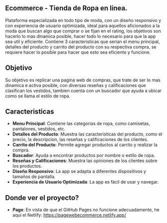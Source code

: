## Ecommerce - Tienda de Ropa en linea.

Plataforma especializada en todo tipo de moda, con un diseño responsivo y con experiencia de usuario optimizada, ideal para aquellos aficionados a la moda que buscan algo que comprar o se fijan en el rating, los objetivos son hacerlo lo mas dinamica posible, hacer todo lo necesario para que la app sea util y eficiente. Contiene 3 caracteristicas que serian el menu principal, detalles del producto y carrito del producto con su respectiva compra, se requiere hacer lo posible para hacer que esto sea eficiente y funcione.

## Objetivo

Su objetivo es replicar una pagina web de compras, que trate de ser lo mas dinamica e activa posible, con diversas reseñas y calificaciones que clasifican los vestidos, tambien cuenta con un buscador que ayuda a ubicar como se llama el estilo de ropa.

## Caracteristicas

- **Menu Principal**: Contiene las categorias de ropa, como camisetas, pantalones, vestidos, etc.
- **Detalles del Producto**: Muestra las caracteristicas del producto, como el precio, la descripcion, las reseñas y calificaciones de los clientes.
- **Carrito del Producto**: Permite agregar productos al carrito y realizar la compra.
- **Buscador**: Ayuda a encontrar productos por nombre o estilo de ropa.
- **Reseñas y Calificaciones**: Muestra las opiniones de los clientes sobre los productos.
- **Diseño Responsivo**: La app se adapta a diferentes dispositivos y tamaños de pantalla.
- **Experiencia de Usuario Optimizada**: La app es fácil de usar y navegar.

## Donde ver el proyecto?

- **Page**: En vista de que el GitHub Pages no funcione adecuadamente, he aquí el Netlify: https://pagewebecommerce.netlify.app/